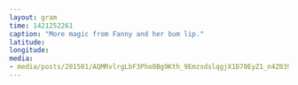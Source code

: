 ```yaml
---
layout: gram
time: 1421252261
caption: "More magic from Fanny and her bum lip."
latitude: 
longitude: 
media:
- media/posts/201501/AQMRvlrgLbF3Pho0Bg9Kth_9EmzsdslqgjX1D70EyZ1_n4Z039_cbKDTBgpspqBmUO8RhCZ7j7DwAddkKcD1WTT6Szm__VTaRGIaM_17843632990000351.mp4
---
```

